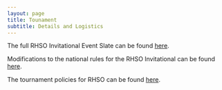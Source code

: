 ```yaml
---
layout: page
title: Tounament
subtitle: Details and Logistics
---
```

The full RHSO Invitational Event Slate can be found [here](https://docs.google.com/document/d/1jMsXvYGb6b6OundxjEaNgC3uk9JMjTkPxkcytH2aSu4/edit?usp=sharing).

Modifications to the national rules for the RHSO Invitational can be found [here](https://docs.google.com/document/d/1SAtxygvdiYcVk8G_-nRNiynoIFiG_FClc5-sPybRyzo/edit?usp=sharing).

The tournament policies for RHSO can be found [here](https://docs.google.com/document/d/1j2GfbtZRVkHbLEZlZYnzcaUrr3eobrzMzU9noHi2g9A/edit?usp=sharing).
